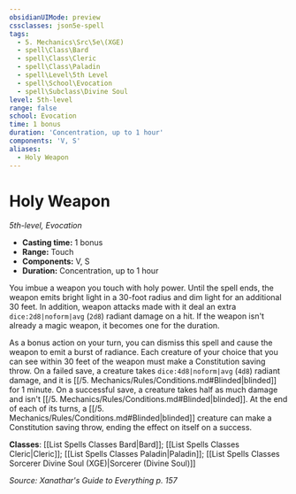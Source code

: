 ```yaml
---
obsidianUIMode: preview
cssclasses: json5e-spell
tags:
  - 5. Mechanics\Src\5e\(XGE)
  - spell\Class\Bard
  - spell\Class\Cleric
  - spell\Class\Paladin
  - spell\Level\5th Level
  - spell\School\Evocation
  - spell\Subclass\Divine Soul
level: 5th-level
range: false
school: Evocation
time: 1 bonus
duration: 'Concentration, up to 1 hour'
components: 'V, S'
aliases:
  - Holy Weapon
---
```

# Holy Weapon
*5th-level, Evocation*  

- **Casting time:** 1 bonus
- **Range:** Touch
- **Components:** V, S
- **Duration:** Concentration, up to 1 hour

You imbue a weapon you touch with holy power. Until the spell ends, the weapon emits bright light in a 30-foot radius and dim light for an additional 30 feet. In addition, weapon attacks made with it deal an extra `dice:2d8|noform|avg` (`2d8`) radiant damage on a hit. If the weapon isn't already a magic weapon, it becomes one for the duration.

As a bonus action on your turn, you can dismiss this spell and cause the weapon to emit a burst of radiance. Each creature of your choice that you can see within 30 feet of the weapon must make a Constitution saving throw. On a failed save, a creature takes `dice:4d8|noform|avg` (`4d8`) radiant damage, and it is [[/5. Mechanics/Rules/Conditions.md#Blinded\|blinded]] for 1 minute. On a successful save, a creature takes half as much damage and isn't [[/5. Mechanics/Rules/Conditions.md#Blinded\|blinded]]. At the end of each of its turns, a [[/5. Mechanics/Rules/Conditions.md#Blinded\|blinded]] creature can make a Constitution saving throw, ending the effect on itself on a success.

**Classes**: [[List Spells Classes Bard\|Bard]]; [[List Spells Classes Cleric\|Cleric]]; [[List Spells Classes Paladin\|Paladin]]; [[List Spells Classes Sorcerer Divine Soul (XGE)\|Sorcerer (Divine Soul)]]

*Source: Xanathar's Guide to Everything p. 157*
